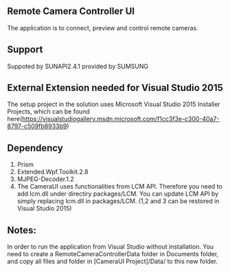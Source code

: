 ## Remote Camera Controller UI

The application is to connect, preview and control remote cameras.

## Support
Suppoted by SUNAPI2.4.1 provided by SUMSUNG

## External Extension needed for Visual Studio 2015
The setup project in the solution uses Microsoft Visual Studio 2015 Installer Projects, which can be found here(https://visualstudiogallery.msdn.microsoft.com/f1cc3f3e-c300-40a7-8797-c509fb8933b9)

## Dependency
1. Prism
2. Extended.Wpf.Toolkit.2.8
3. MJPEG-Decoder.1.2
4. The CameraUI uses functionalities from LCM API. Therefore you need to add lcm.dll under directiry packages/LCM. You can update LCM API by simply replacing lcm.dll in packages/LCM.
(1,2 and 3 can be restored in Visual Studio 2015)

## Notes:
In order to run the application from Visual Studio without installation. You need to create a RemoteCameraControllerData folder in Documents folder, and copy all files and folder in [CameraUI Project]/Data/ to this new folder.